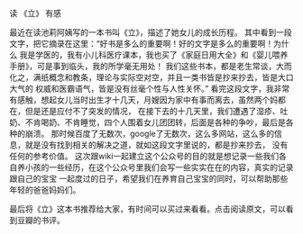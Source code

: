 读 《立》 有感

最近在读池莉阿姨写的一本书叫《立》，描述了她女儿的成长历程。
其中看到一段文字，把它摘录在这里：“好书是多么的重要啊！好的文字是多么的重要啊！为什么
我是学医的，我有小儿科医疗课本，我也买了《家庭日用大全》和《婴儿喂养手册》，可是事到临头，我的所学毫无用处！
我们这些书本，都是老生常谈，大而化之，满纸概念和教条，理论与实际空对空，并且一类书皆是抄来抄去，皆是大口大气的
权威和医霸语气，皆是没有丝毫个性与人性关怀。”
看完这段文字，我非常有感触，想起女儿当时出生才十几天，月嫂因为家中有事而离去，虽然两个妈都在，但是还是应付不了突发的情况，
在接下去的十几天里，我们遭遇了湿疹、吐奶、不肯喝奶、不肯睡觉，四个人围着女儿团团转，后面是各种的争吵，最后是各种的崩溃。
那时候百度了无数次，google了无数次，这么多网站，这么多的信息，就是没有找到相关的解决之道，就如这段文字里说的，都是抄来抄去，
没有任何的参考价值。
这次跟wiki一起建立这个公众号的目的就是想记录一些我们各自养小孩的一些经历，在这个公众号里我们会写一些实实在在的内容，真实的记录跟自己的宝宝
一起度过的日子，希望我们在养育自己宝宝的同时，可以帮助那些年轻的爸爸妈妈们。

最后将《立》这本书推荐给大家，有时间可以买过来看看。点击阅读原文，可以看到豆瓣的书评。